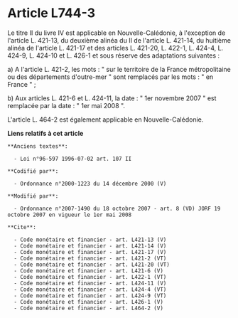 # Article L744-3

Le titre II du livre IV est applicable en Nouvelle-Calédonie, à l'exception de l'article L. 421-13, du deuxième alinéa du II
de l'article L. 421-14, du huitième alinéa de l'article L. 421-17 et des articles L. 421-20, L. 422-1, L. 424-4, L. 424-9, L.
424-10 et L. 426-1 et sous réserve des adaptations suivantes : 

a) A l'article L. 421-2, les mots : " sur le territoire de la France métropolitaine ou des départements d'outre-mer " sont
remplacés par les mots : " en France " ; 

b) Aux articles L. 421-6 et L. 424-11, la date : " 1er novembre 2007 " est remplacée par la date : " 1er mai 2008 ". 

L'article L. 464-2 est également applicable en Nouvelle-Calédonie.

**Liens relatifs à cet article**

	**Anciens textes**:

	  - Loi n°96-597 1996-07-02 art. 107 II

	**Codifié par**:

	  - Ordonnance n°2000-1223 du 14 décembre 2000 (V)

	**Modifié par**:

	  - Ordonnance n°2007-1490 du 18 octobre 2007 - art. 8 (VD) JORF 19 octobre 2007 en vigueur le 1er mai 2008

	**Cite**:

	  - Code monétaire et financier - art. L421-13 (V)
	  - Code monétaire et financier - art. L421-14 (V)
	  - Code monétaire et financier - art. L421-17 (V)
	  - Code monétaire et financier - art. L421-2 (VT)
	  - Code monétaire et financier - art. L421-20 (VT)
	  - Code monétaire et financier - art. L421-6 (V)
	  - Code monétaire et financier - art. L422-1 (VT)
	  - Code monétaire et financier - art. L424-11 (V)
	  - Code monétaire et financier - art. L424-4 (VT)
	  - Code monétaire et financier - art. L424-9 (VT)
	  - Code monétaire et financier - art. L426-1 (V)
	  - Code monétaire et financier - art. L464-2 (V)
